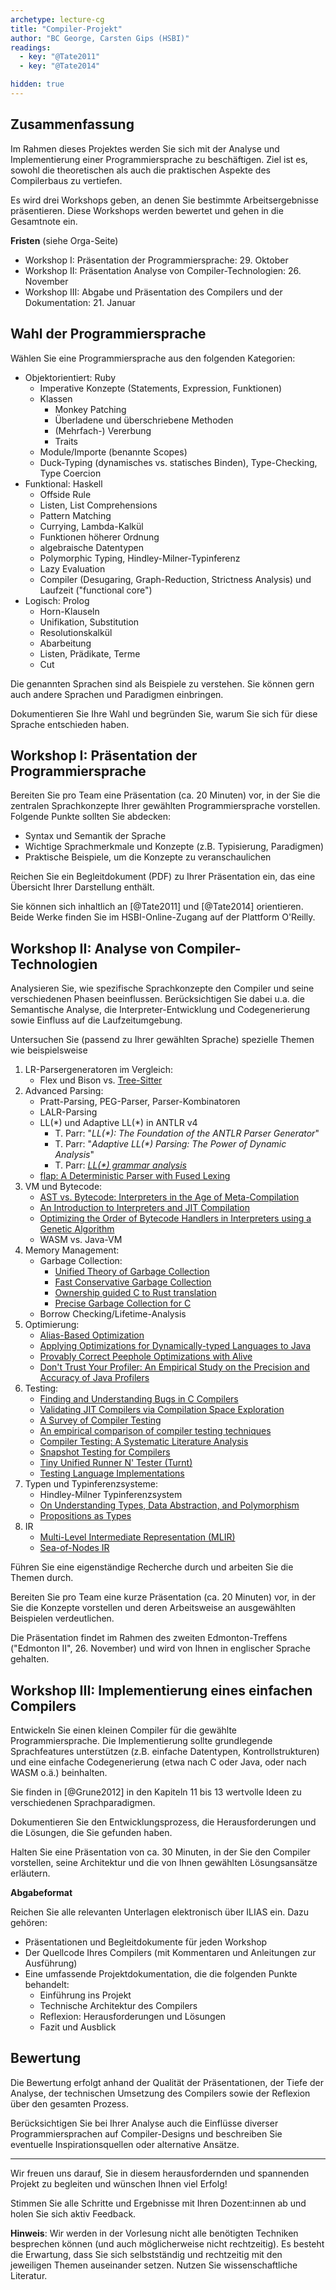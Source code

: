 ```yaml
---
archetype: lecture-cg
title: "Compiler-Projekt"
author: "BC George, Carsten Gips (HSBI)"
readings:
  - key: "@Tate2011"
  - key: "@Tate2014"

hidden: true
---
```


<!--  pandoc -s -f markdown -t markdown+smart-grid_tables-multiline_tables-simple_tables --columns=94 --reference-links=true  project.md  -o xxx.md  -->

## Zusammenfassung

Im Rahmen dieses Projektes werden Sie sich mit der Analyse und Implementierung einer
Programmiersprache zu beschäftigen. Ziel ist es, sowohl die theoretischen als auch die
praktischen Aspekte des Compilerbaus zu vertiefen.

Es wird drei Workshops geben, an denen Sie bestimmte Arbeitsergebnisse präsentieren. Diese
Workshops werden bewertet und gehen in die Gesamtnote ein.

**Fristen** (siehe Orga-Seite)

-   Workshop I: Präsentation der Programmiersprache: 29. Oktober
-   Workshop II: Präsentation Analyse von Compiler-Technologien: 26. November
-   Workshop III: Abgabe und Präsentation des Compilers und der Dokumentation: 21. Januar

## Wahl der Programmiersprache

Wählen Sie eine Programmiersprache aus den folgenden Kategorien:

-   Objektorientiert: Ruby
    -   Imperative Konzepte (Statements, Expression, Funktionen)
    -   Klassen
        -   Monkey Patching
        -   Überladene und überschriebene Methoden
        -   (Mehrfach-) Vererbung
        -   Traits
    -   Module/Importe (benannte Scopes)
    -   Duck-Typing (dynamisches vs. statisches Binden), Type-Checking, Type Coercion
-   Funktional: Haskell
    -   Offside Rule
    -   Listen, List Comprehensions
    -   Pattern Matching
    -   Currying, Lambda-Kalkül
    -   Funktionen höherer Ordnung
    -   algebraische Datentypen
    -   Polymorphic Typing, Hindley-Milner-Typinferenz
    -   Lazy Evaluation
    -   Compiler (Desugaring, Graph-Reduction, Strictness Analysis) und Laufzeit ("functional
        core")
-   Logisch: Prolog
    -   Horn-Klauseln
    -   Unifikation, Substitution
    -   Resolutionskalkül
    -   Abarbeitung
    -   Listen, Prädikate, Terme
    -   Cut

Die genannten Sprachen sind als Beispiele zu verstehen. Sie können gern auch andere Sprachen
und Paradigmen einbringen.

Dokumentieren Sie Ihre Wahl und begründen Sie, warum Sie sich für diese Sprache entschieden
haben.

## Workshop I: Präsentation der Programmiersprache

Bereiten Sie pro Team eine Präsentation (ca. 20 Minuten) vor, in der Sie die zentralen
Sprachkonzepte Ihrer gewählten Programmiersprache vorstellen. Folgende Punkte sollten Sie
abdecken:

-   Syntax und Semantik der Sprache
-   Wichtige Sprachmerkmale und Konzepte (z.B. Typisierung, Paradigmen)
-   Praktische Beispiele, um die Konzepte zu veranschaulichen

Reichen Sie ein Begleitdokument (PDF) zu Ihrer Präsentation ein, das eine Übersicht Ihrer
Darstellung enthält.

Sie können sich inhaltlich an [@Tate2011] und [@Tate2014] orientieren. Beide Werke finden Sie
im HSBI-Online-Zugang auf der Plattform O'Reilly.

## Workshop II: Analyse von Compiler-Technologien

Analysieren Sie, wie spezifische Sprachkonzepte den Compiler und seine verschiedenen Phasen
beeinflussen. Berücksichtigen Sie dabei u.a. die Semantische Analyse, die
Interpreter-Entwicklung und Codegenerierung sowie Einfluss auf die Laufzeitumgebung.

Untersuchen Sie (passend zu Ihrer gewählten Sprache) spezielle Themen wie beispielsweise

1.  LR-Parsergeneratoren im Vergleich:
    -   Flex und Bison vs. [Tree-Sitter]
2.  Advanced Parsing:
    -   Pratt-Parsing, PEG-Parser, Parser-Kombinatoren
    -   LALR-Parsing
    -   LL(\*) und Adaptive LL(\*) in ANTLR v4
        -   T. Parr: "*LL(\*): The Foundation of the ANTLR Parser Generator*"
        -   T. Parr: "*Adaptive LL(\*) Parsing: The Power of Dynamic Analysis*"
        -   T. Parr: [*LL(\*) grammar analysis*]
    -   [flap: A Deterministic Parser with Fused Lexing]
3.  VM und Bytecode:
    -   [AST vs. Bytecode: Interpreters in the Age of Meta-Compilation]
    -   [An Introduction to Interpreters and JIT Compilation]
    -   [Optimizing the Order of Bytecode Handlers in Interpreters using a Genetic Algorithm]
    -   WASM vs. Java-VM
4.  Memory Management:
    -   Garbage Collection:
        -   [Unified Theory of Garbage Collection]
        -   [Fast Conservative Garbage Collection]
        -   [Ownership guided C to Rust translation]
        -   [Precise Garbage Collection for C]
    -   Borrow Checking/Lifetime-Analysis
5.  Optimierung:
    -   [Alias-Based Optimization]
    -   [Applying Optimizations for Dynamically-typed Languages to Java]
    -   [Provably Correct Peephole Optimizations with Alive]
    -   [Don't Trust Your Profiler: An Empirical Study on the Precision and Accuracy of Java
        Profilers]
6.  Testing:
    -   [Finding and Understanding Bugs in C Compilers]
    -   [Validating JIT Compilers via Compilation Space Exploration]
    -   [A Survey of Compiler Testing]
    -   [An empirical comparison of compiler testing techniques]
    -   [Compiler Testing: A Systematic Literature Analysis]
    -   [Snapshot Testing for Compilers]
    -   [Tiny Unified Runner N' Tester (Turnt)]
    -   [Testing Language Implementations]
7.  Typen und Typinferenzsysteme:
    -   Hindley-Milner Typinferenzsystem
    -   [On Understanding Types, Data Abstraction, and Polymorphism]
    -   [Propositions as Types]
8.  IR
    -   [Multi-Level Intermediate Representation (MLIR)](https://mlir.llvm.org/)
    -   [Sea-of-Nodes IR](https://github.com/SeaOfNodes/Simple)

Führen Sie eine eigenständige Recherche durch und arbeiten Sie die Themen durch.

Bereiten Sie pro Team eine kurze Präsentation (ca. 20 Minuten) vor, in der Sie die Konzepte
vorstellen und deren Arbeitsweise an ausgewählten Beispielen verdeutlichen.

Die Präsentation findet im Rahmen des zweiten Edmonton-Treffens ("Edmonton II", 26. November)
und wird von Ihnen in englischer Sprache gehalten.

## Workshop III: Implementierung eines einfachen Compilers

Entwickeln Sie einen kleinen Compiler für die gewählte Programmiersprache. Die Implementierung
sollte grundlegende Sprachfeatures unterstützen (z.B. einfache Datentypen, Kontrollstrukturen)
und eine einfache Codegenerierung (etwa nach C oder Java, oder nach WASM o.ä.) beinhalten.

Sie finden in [@Grune2012] in den Kapiteln 11 bis 13 wertvolle Ideen zu verschiedenen
Sprachparadigmen.

Dokumentieren Sie den Entwicklungsprozess, die Herausforderungen und die Lösungen, die Sie
gefunden haben.

Halten Sie eine Präsentation von ca. 30 Minuten, in der Sie den Compiler vorstellen, seine
Architektur und die von Ihnen gewählten Lösungsansätze erläutern.

**Abgabeformat**

Reichen Sie alle relevanten Unterlagen elektronisch über ILIAS ein. Dazu gehören:

-   Präsentationen und Begleitdokumente für jeden Workshop
-   Der Quellcode Ihres Compilers (mit Kommentaren und Anleitungen zur Ausführung)
-   Eine umfassende Projektdokumentation, die die folgenden Punkte behandelt:
    -   Einführung ins Projekt
    -   Technische Architektur des Compilers
    -   Reflexion: Herausforderungen und Lösungen
    -   Fazit und Ausblick

## Bewertung

Die Bewertung erfolgt anhand der Qualität der Präsentationen, der Tiefe der Analyse, der
technischen Umsetzung des Compilers sowie der Reflexion über den gesamten Prozess.

Berücksichtigen Sie bei Ihrer Analyse auch die Einflüsse diverser Programmiersprachen auf
Compiler-Designs und beschreiben Sie eventuelle Inspirationsquellen oder alternative Ansätze.

* * * * *

Wir freuen uns darauf, Sie in diesem herausfordernden und spannenden Projekt zu begleiten und
wünschen Ihnen viel Erfolg!

Stimmen Sie alle Schritte und Ergebnisse mit Ihren Dozent:innen ab und holen Sie sich aktiv
Feedback.

**Hinweis**: Wir werden in der Vorlesung nicht alle benötigten Techniken besprechen können
(und auch möglicherweise nicht rechtzeitig). Es besteht die Erwartung, dass Sie sich
selbstständig und rechtzeitig mit den jeweiligen Themen auseinander setzen. Nutzen Sie
wissenschaftliche Literatur.

  [Tree-Sitter]: http://tree-sitter.github.io/tree-sitter/
  [*LL(\*) grammar analysis*]: https://theantlrguy.atlassian.net/wiki/spaces/~admin/pages/524294/LL+grammar+analysis
  [flap: A Deterministic Parser with Fused Lexing]: https://dl.acm.org/doi/pdf/10.1145/3591269
  [Interval Parsing Grammars for File Format Parsing]: https://dl.acm.org/doi/10.1145/3591264
  [Resolvable Ambiguity: Principled Resolution of Syntactically Ambiguous Programs]: https://people.kth.se/~dbro/papers/palmkvist-et-al-2021-resolvable-ambiguity.pdf
  [AST vs. Bytecode: Interpreters in the Age of Meta-Compilation]: https://stefan-marr.de/downloads/oopsla23-larose-et-al-ast-vs-bytecode-interpreters-in-the-age-of-meta-compilation.pdf
  [An Introduction to Interpreters and JIT Compilation]: https://stefan-marr.de/2023/09/pliss-summer-school/
  [Optimizing the Order of Bytecode Handlers in Interpreters using a Genetic Algorithm]: https://stefan-marr.de/downloads/acmsac23-huang-et-al-optimizing-the-order-of-bytecode-handlers-in-interpreters-using-a-genetic-algorithm.pdf
  [Unified Theory of Garbage Collection]: https://scholar.google.de/scholar?hl=en&as_sdt=0%2C5&as_vis=1&q=Unified+Theory+of+Garbage+Collection&btnG=
  [Fast Conservative Garbage Collection]: https://scholar.google.de/scholar?hl=en&as_sdt=0%2C5&as_vis=1&q=Fast+Conservative+Garbage+Collection&btnG=
  [Ownership guided C to Rust translation]: https://arxiv.org/pdf/2303.10515.pdf
  [Precise Garbage Collection for C]: https://www-old.cs.utah.edu/plt/publications/ismm09-rwrf.pdf
  [Alias-Based Optimization]: https://dl.acm.org/doi/10.1145/277652.277670
  [Applying Optimizations for Dynamically-typed Languages to Java]: https://stefan-marr.de/downloads/manlang17-grimmer-et-al-applying-optimizations-for-dynamically-typed-languages-to-java.pdf
  [Provably Correct Peephole Optimizations with Alive]: https://web.ist.utl.pt/nuno.lopes/pubs/alive-pldi15.pdf
  [Don't Trust Your Profiler: An Empirical Study on the Precision and Accuracy of Java Profilers]:
    https://stefan-marr.de/downloads/mplr23-burchell-et-al-dont-trust-your-profiler.pdf
  [Finding and Understanding Bugs in C Compilers]: https://users.cs.utah.edu/~regehr/papers/pldi11-preprint.pdf
  [Validating JIT Compilers via Compilation Space Exploration]: https://connglli.github.io/pdfs/artemis_sosp23.pdf
  [A Survey of Compiler Testing]: https://software-lab.org/publications/csur2019_compiler_testing.pdf
  [An empirical comparison of compiler testing techniques]: https://xiongyingfei.github.io/papers/ICSE16.pdf
  [Compiler Testing: A Systematic Literature Analysis]: https://arxiv.org/abs/1810.02718
  [Snapshot Testing for Compilers]: https://www.cs.cornell.edu/~asampson/blog/turnt.html
  [Tiny Unified Runner N' Tester (Turnt)]: https://github.com/cucapra/turnt
  [Testing Language Implementations]: https://youtu.be/ZJUk8_k1HbY?si=Mis0l6M07vbI8Rqx
  [On Understanding Types, Data Abstraction, and Polymorphism]: http://lucacardelli.name/Papers/OnUnderstanding.A4.pdf
  [Propositions as Types]: https://homepages.inf.ed.ac.uk/wadler/papers/propositions-as-types/propositions-as-types.pdf
